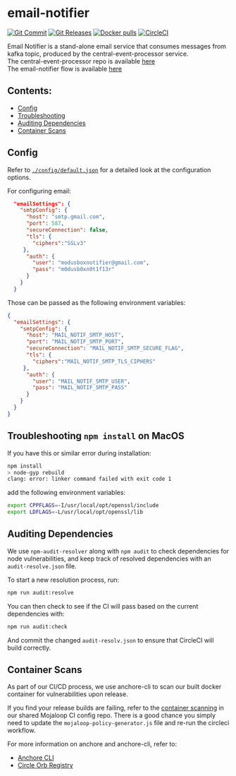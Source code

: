 # email-notifier
[![Git Commit](https://img.shields.io/github/last-commit/mojaloop/email-notifier.svg?style=flat)](https://github.com/mojaloop/email-notifier/commits/master)
[![Git Releases](https://img.shields.io/github/release/mojaloop/email-notifier.svg?style=flat)](https://github.com/mojaloop/email-notifier/releases)
[![Docker pulls](https://img.shields.io/docker/pulls/mojaloop/email-notifier.svg?style=flat)](https://hub.docker.com/r/mojaloop/email-notifier)
[![CircleCI](https://circleci.com/gh/mojaloop/email-notifier.svg?style=svg)](https://app.circleci.com/pipelines/github/mojaloop/email-notifier)

Email Notifier is a stand-alone email service that consumes messages from kafka topic, produced by the central-event-processor service.  
The central-event-processor repo is available [here](https://github.com/mojaloop/central-event-processor/tree/master)  
The email-notifier flow is available [here](https://github.com/mojaloop/central-event-processor/tree/master#Notifierflowseparateservice)  

## Contents:

- [Config](#config)
- [Troubleshooting](#troubleshooting-npm-install-on-macos)
- [Auditing Dependencies](#auditing-dependencies)
- [Container Scans](#container-scans)


## Config

Refer to [`./config/default.json`](config/default.json) for a detailed look at the configuration options.

For configuring email:

```json
  "emailSettings": {
    "smtpConfig": {
      "host": "smtp.gmail.com",
      "port": 587,
      "secureConnection": false,
      "tls": {
        "ciphers":"SSLv3"
     },
      "auth": {
        "user": "modusboxnotifier@gmail.com",
        "pass": "m0dusb0xn0t1f13r"
      }
    }
  }
```

Those can be passed as the following environment variables: 

```json
{
  "emailSettings": {
    "smtpConfig": {
      "host": "MAIL_NOTIF_SMTP_HOST",
      "port": "MAIL_NOTIF_SMTP_PORT",
      "secureConnection": "MAIL_NOTIF_SMTP_SECURE_FLAG",
      "tls": {
        "ciphers":"MAIL_NOTIF_SMTP_TLS_CIPHERS"
     },
      "auth": {
        "user": "MAIL_NOTIF_SMTP_USER",
        "pass": "MAIL_NOTIF_SMTP_PASS"
      }
    }
  }
}  
```

## Troubleshooting `npm install` on MacOS

If you have this or similar error during installation:

```bash
npm install
> node-gyp rebuild
clang: error: linker command failed with exit code 1
```

add the following environment variables: 
```bash
export CPPFLAGS=-I/usr/local/opt/openssl/include
export LDFLAGS=-L/usr/local/opt/openssl/lib
```


## Auditing Dependencies

We use `npm-audit-resolver` along with `npm audit` to check dependencies for node vulnerabilities, and keep track of resolved dependencies with an `audit-resolve.json` file.

To start a new resolution process, run:
```bash
npm run audit:resolve
```

You can then check to see if the CI will pass based on the current dependencies with:
```bash
npm run audit:check
```

And commit the changed `audit-resolv.json` to ensure that CircleCI will build correctly.

## Container Scans

As part of our CI/CD process, we use anchore-cli to scan our built docker container for vulnerabilities upon release.

If you find your release builds are failing, refer to the [container scanning](https://github.com/mojaloop/ci-config#container-scanning) in our shared Mojaloop CI config repo. There is a good chance you simply need to update the `mojaloop-policy-generator.js` file and re-run the circleci workflow.

For more information on anchore and anchore-cli, refer to:
- [Anchore CLI](https://github.com/anchore/anchore-cli)
- [Circle Orb Registry](https://circleci.com/orbs/registry/orb/anchore/anchore-engine)

